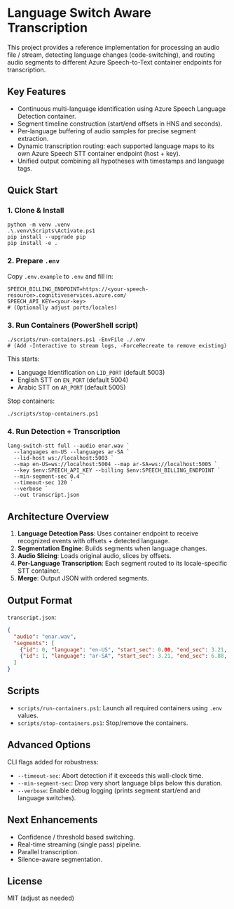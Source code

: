 # Language Switch Aware Transcription

This project provides a reference implementation for processing an audio file / stream, detecting language changes (code-switching), and routing audio segments to different Azure Speech-to-Text container endpoints for transcription.

## Key Features
- Continuous multi-language identification using Azure Speech Language Detection container.
- Segment timeline construction (start/end offsets in HNS and seconds).
- Per-language buffering of audio samples for precise segment extraction.
- Dynamic transcription routing: each supported language maps to its own Azure Speech STT container endpoint (host + key).
- Unified output combining all hypotheses with timestamps and language tags.

## Quick Start

### 1. Clone & Install
```pwsh
python -m venv .venv
.\.venv\Scripts\Activate.ps1
pip install --upgrade pip
pip install -e .
```

### 2. Prepare `.env`
Copy `.env.example` to `.env` and fill in:
```
SPEECH_BILLING_ENDPOINT=https://<your-speech-resource>.cognitiveservices.azure.com/
SPEECH_API_KEY=<your-key>
# (Optionally adjust ports/locales)
```

### 3. Run Containers (PowerShell script)
```pwsh
./scripts/run-containers.ps1 -EnvFile ./.env
# (Add -Interactive to stream logs, -ForceRecreate to remove existing)
```
This starts:
- Language Identification on `LID_PORT` (default 5003)
- English STT on `EN_PORT` (default 5004)
- Arabic STT on `AR_PORT` (default 5005)

Stop containers:
```pwsh
./scripts/stop-containers.ps1
```

### 4. Run Detection + Transcription
```pwsh
lang-switch-stt full --audio enar.wav `
  --languages en-US --languages ar-SA `
  --lid-host ws://localhost:5003 `
  --map en-US=ws://localhost:5004 --map ar-SA=ws://localhost:5005 `
  --key $env:SPEECH_API_KEY --billing $env:SPEECH_BILLING_ENDPOINT `
  --min-segment-sec 0.4 `
  --timeout-sec 120 `
  --verbose `
  --out transcript.json
```

## Architecture Overview
1. **Language Detection Pass**: Uses container endpoint to receive recognized events with offsets + detected language.
2. **Segmentation Engine**: Builds segments when language changes.
3. **Audio Slicing**: Loads original audio, slices by offsets.
4. **Per-Language Transcription**: Each segment routed to its locale-specific STT container.
5. **Merge**: Output JSON with ordered segments.

## Output Format
`transcript.json`:
```json
{
  "audio": "enar.wav",
  "segments": [
    {"id": 0, "language": "en-US", "start_sec": 0.00, "end_sec": 3.21, "text": "Hello ..."},
    {"id": 1, "language": "ar-SA", "start_sec": 3.21, "end_sec": 6.88, "text": "مرحبا ..."}
  ]
}
```

## Scripts
- `scripts/run-containers.ps1`: Launch all required containers using `.env` values.
- `scripts/stop-containers.ps1`: Stop/remove the containers.

## Advanced Options
CLI flags added for robustness:
- `--timeout-sec`: Abort detection if it exceeds this wall-clock time.
- `--min-segment-sec`: Drop very short language blips below this duration.
- `--verbose`: Enable debug logging (prints segment start/end and language switches).

## Next Enhancements
- Confidence / threshold based switching.
- Real-time streaming (single pass) pipeline.
- Parallel transcription.
- Silence-aware segmentation.

## License
MIT (adjust as needed)
